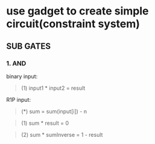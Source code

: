 # use gadget to create simple circuit(constraint system)

## SUB GATES

### 1. AND

binary input:

> (1) input1 * input2 = result

R1P input:

> (*) sum = sum(input[i]) - n

> (1) sum * result = 0

> (2) sum * sumInverse = 1 - result
